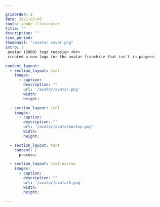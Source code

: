 ```yaml
---

gridorder: 2
date: 2021-03-05
tools: adobe illustrator
title: ""
description: ""
time_period:
thumbnail: "/avatar cover.png"
intro: |
 avatar (2009) logo redesign <br>
 ​created a new logo for the avatar franchise that isn't in papyrus

content_layout:
  - section_layout: 1col
    images:
      - caption:
        description: ""
        url: '/avatar/avatar.png'
        width:
        height:

  - section_layout: 1col
    images:
      - caption:
        description: ""
        url: '/avatar/avatarmockup.png'
        width:
        height:

  - section_layout: text
    content: |
      process:

  - section_layout: 1col-narrow
    images:
      - caption:
        description: ""
        url: '/avatar/avatar5.png'
        width:
        height:

---
```

